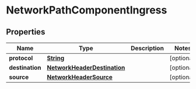 

# NetworkPathComponentIngress


## Properties

| Name | Type | Description | Notes |
|------------ | ------------- | ------------- | -------------|
|**protocol** | [**String**](String.md) |  |  [optional] |
|**destination** | [**NetworkHeaderDestination**](NetworkHeaderDestination.md) |  |  [optional] |
|**source** | [**NetworkHeaderSource**](NetworkHeaderSource.md) |  |  [optional] |



